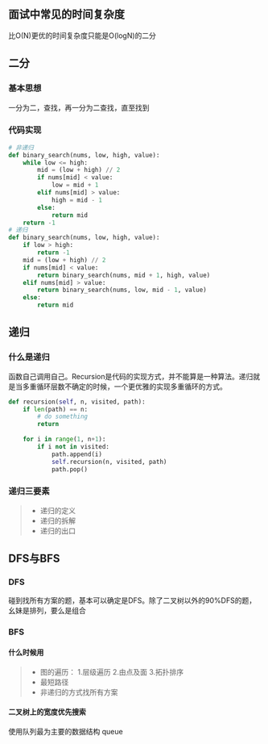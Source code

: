## 面试中常见的时间复杂度
比O(N)更优的时间复杂度只能是O(logN)的二分
## 二分
### 基本思想
一分为二，查找，再一分为二查找，直至找到
### 代码实现
```python
# 非递归
def binary_search(nums, low, high, value):
    while low <= high:
        mid = (low + high) // 2
        if nums[mid] < value:
            low = mid + 1
        elif nums[mid] > value:
            high = mid - 1
        else:
            return mid
    return -1
# 递归
def binary_search(nums, low, high, value):
    if low > high:
        return -1
    mid = (low + high) // 2
    if nums[mid] < value:
        return binary_search(nums, mid + 1, high, value)
    elif nums[mid] > value:
        return binary_search(nums, low, mid - 1, value)
    else:
        return mid
```
## 递归
### 什么是递归
函数自己调用自己。Recursion是代码的实现方式，并不能算是一种算法。递归就是当多重循环层数不确定的时候，一个更优雅的实现多重循环的方式。
```python
def recursion(self, n, visited, path):
    if len(path) == n:
        # do something
        return
    
    for i in range(1, n+1):
        if i not in visited:
            path.append(i)
            self.recursion(n, visited, path)
            path.pop()
```
### 递归三要素
> * 递归的定义
> * 递归的拆解
> * 递归的出口
## DFS与BFS
### DFS
碰到找所有方案的题，基本可以确定是DFS。除了二叉树以外的90%DFS的题，幺妹是排列，要么是组合
### BFS
#### 什么时候用
> * 图的遍历：
1.层级遍历
2.由点及面
3.拓扑排序
> * 最短路径
> * 非递归的方式找所有方案
#### 二叉树上的宽度优先搜索
使用队列最为主要的数据结构 queue

